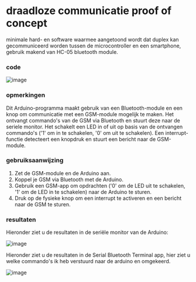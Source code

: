 # draadloze communicatie proof of concept
minimale hard- en software waarmee aangetoond wordt dat duplex kan gecommuniceerd worden tussen de microcontroller en een smartphone, gebruik makend van HC-05 bluetooth module. 
<br />
### code
![image](https://github.com/BasMaes/Linefollower/assets/146442899/055e3fbc-ed6a-4a71-8643-47a1a9ee89d2)


### opmerkingen

Dit Arduino-programma maakt gebruik van een Bluetooth-module en een knop om communicatie met een GSM-module mogelijk te maken. Het ontvangt commando's van de GSM via Bluetooth en stuurt deze naar de seriele monitor. Het schakelt een LED in of uit op basis van de ontvangen commando's ('1' om in te schakelen, '0' om uit te schakelen). Een interrupt-functie detecteert een knopdruk en stuurt een bericht naar de GSM-module.

### gebruiksaanwijzing
1. Zet de GSM-module en de Arduino aan.
2. Koppel je GSM via Bluetooth met de Arduino.
3. Gebruik een GSM-app om opdrachten ('0' om de LED uit te schakelen, '1' om de LED in te schakelen) naar de Arduino te sturen.
4. Druk op de fysieke knop om een interrupt te activeren en een bericht naar de GSM te sturen.

### resultaten
Hieronder ziet u de resultaten in de seriële monitor van de Arduino:

![image](https://github.com/BasMaes/Linefollower/assets/146442899/864d791f-76e1-40bd-9c09-907cc9b5ea4e)

Hieronder ziet u de resultaten in de Serial Bluetooth Terminal app, hier ziet u welke commando's ik heb verstuurd naar de arduino en omgekeerd.

![image](https://github.com/BasMaes/Linefollower/assets/146442899/9e935a95-63a8-4e40-a387-0139485456c1)



